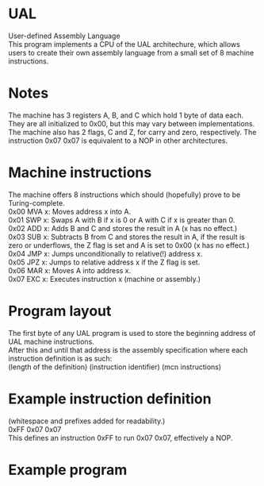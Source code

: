 # UAL
User-defined Assembly Language  
This program implements a CPU of the UAL architechure, which allows users to create their own assembly language
from a small set of 8 machine instructions.  
# Notes
The machine has 3 registers A, B, and C which hold 1 byte of data each.  
They are all initialized to 0x00, but this may vary between implementations.  
The machine also has 2 flags, C and Z, for carry and zero, respectively.
The instruction 0x07 0x07 is equivalent to a NOP in other architectures.
# Machine instructions
The machine offers 8 instructions which should (hopefully) prove to be Turing-complete.  
0x00 MVA x: Moves address x into A.  
0x01 SWP x: Swaps A with B if x is 0 or A with C if x is greater than 0.  
0x02 ADD x: Adds B and C and stores the result in A (x has no effect.)  
0x03 SUB x: Subtracts B from C and stores the result in A, if the result is zero or underflows, the Z flag is set and A is set to 0x00 (x has no effect.)  
0x04 JMP x: Jumps unconditionally to relative(!) address x.  
0x05 JPZ x: Jumps to relative address x if the Z flag is set.  
0x06 MAR x: Moves A into address x.  
0x07 EXC x: Executes instruction x (machine or assembly.)  

# Program layout
The first byte of any UAL program is used to store the beginning address of UAL machine instructions.  
After this and until that address is the assembly specification where each instruction definition is as such:  
(length of the definition) (instruction identifier) (mcn instructions)  

# Example instruction definition
(whitespace and prefixes added for readability.)   
0xFF 0x07 0x07  
This defines an instruction 0xFF to run 0x07 0x07, effectively a NOP.  
# Example program
